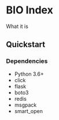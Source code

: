 # BIO Index

What it is

## Quickstart

### Dependencies

* Python 3.6+
* click
* flask
* boto3
* redis
* msgpack
* smart_open

